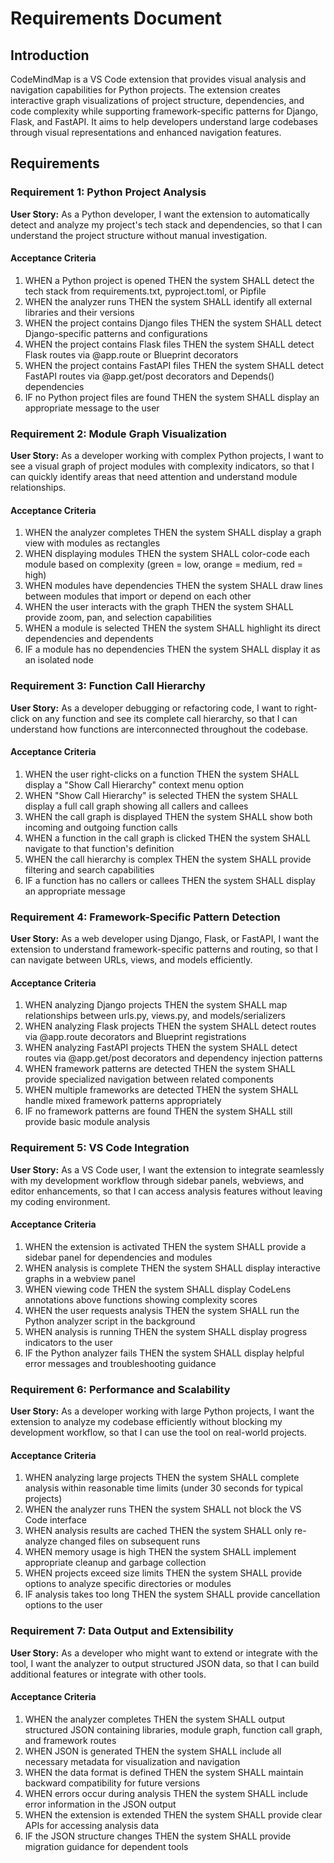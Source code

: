# Requirements Document

## Introduction

CodeMindMap is a VS Code extension that provides visual analysis and navigation capabilities for Python projects. The extension creates interactive graph visualizations of project structure, dependencies, and code complexity while supporting framework-specific patterns for Django, Flask, and FastAPI. It aims to help developers understand large codebases through visual representations and enhanced navigation features.

## Requirements

### Requirement 1: Python Project Analysis

**User Story:** As a Python developer, I want the extension to automatically detect and analyze my project's tech stack and dependencies, so that I can understand the project structure without manual investigation.

#### Acceptance Criteria

1. WHEN a Python project is opened THEN the system SHALL detect the tech stack from requirements.txt, pyproject.toml, or Pipfile
2. WHEN the analyzer runs THEN the system SHALL identify all external libraries and their versions
3. WHEN the project contains Django files THEN the system SHALL detect Django-specific patterns and configurations
4. WHEN the project contains Flask files THEN the system SHALL detect Flask routes via @app.route or Blueprint decorators
5. WHEN the project contains FastAPI files THEN the system SHALL detect FastAPI routes via @app.get/post decorators and Depends() dependencies
6. IF no Python project files are found THEN the system SHALL display an appropriate message to the user

### Requirement 2: Module Graph Visualization

**User Story:** As a developer working with complex Python projects, I want to see a visual graph of project modules with complexity indicators, so that I can quickly identify areas that need attention and understand module relationships.

#### Acceptance Criteria

1. WHEN the analyzer completes THEN the system SHALL display a graph view with modules as rectangles
2. WHEN displaying modules THEN the system SHALL color-code each module based on complexity (green = low, orange = medium, red = high)
3. WHEN modules have dependencies THEN the system SHALL draw lines between modules that import or depend on each other
4. WHEN the user interacts with the graph THEN the system SHALL provide zoom, pan, and selection capabilities
5. WHEN a module is selected THEN the system SHALL highlight its direct dependencies and dependents
6. IF a module has no dependencies THEN the system SHALL display it as an isolated node

### Requirement 3: Function Call Hierarchy

**User Story:** As a developer debugging or refactoring code, I want to right-click on any function and see its complete call hierarchy, so that I can understand how functions are interconnected throughout the codebase.

#### Acceptance Criteria

1. WHEN the user right-clicks on a function THEN the system SHALL display a "Show Call Hierarchy" context menu option
2. WHEN "Show Call Hierarchy" is selected THEN the system SHALL display a full call graph showing all callers and callees
3. WHEN the call graph is displayed THEN the system SHALL show both incoming and outgoing function calls
4. WHEN a function in the call graph is clicked THEN the system SHALL navigate to that function's definition
5. WHEN the call hierarchy is complex THEN the system SHALL provide filtering and search capabilities
6. IF a function has no callers or callees THEN the system SHALL display an appropriate message

### Requirement 4: Framework-Specific Pattern Detection

**User Story:** As a web developer using Django, Flask, or FastAPI, I want the extension to understand framework-specific patterns and routing, so that I can navigate between URLs, views, and models efficiently.

#### Acceptance Criteria

1. WHEN analyzing Django projects THEN the system SHALL map relationships between urls.py, views.py, and models/serializers
2. WHEN analyzing Flask projects THEN the system SHALL detect routes via @app.route decorators and Blueprint registrations
3. WHEN analyzing FastAPI projects THEN the system SHALL detect routes via @app.get/post decorators and dependency injection patterns
4. WHEN framework patterns are detected THEN the system SHALL provide specialized navigation between related components
5. WHEN multiple frameworks are detected THEN the system SHALL handle mixed framework patterns appropriately
6. IF no framework patterns are found THEN the system SHALL still provide basic module analysis

### Requirement 5: VS Code Integration

**User Story:** As a VS Code user, I want the extension to integrate seamlessly with my development workflow through sidebar panels, webviews, and editor enhancements, so that I can access analysis features without leaving my coding environment.

#### Acceptance Criteria

1. WHEN the extension is activated THEN the system SHALL provide a sidebar panel for dependencies and modules
2. WHEN analysis is complete THEN the system SHALL display interactive graphs in a webview panel
3. WHEN viewing code THEN the system SHALL display CodeLens annotations above functions showing complexity scores
4. WHEN the user requests analysis THEN the system SHALL run the Python analyzer script in the background
5. WHEN analysis is running THEN the system SHALL display progress indicators to the user
6. IF the Python analyzer fails THEN the system SHALL display helpful error messages and troubleshooting guidance

### Requirement 6: Performance and Scalability

**User Story:** As a developer working with large Python projects, I want the extension to analyze my codebase efficiently without blocking my development workflow, so that I can use the tool on real-world projects.

#### Acceptance Criteria

1. WHEN analyzing large projects THEN the system SHALL complete analysis within reasonable time limits (under 30 seconds for typical projects)
2. WHEN the analyzer runs THEN the system SHALL not block the VS Code interface
3. WHEN analysis results are cached THEN the system SHALL only re-analyze changed files on subsequent runs
4. WHEN memory usage is high THEN the system SHALL implement appropriate cleanup and garbage collection
5. WHEN projects exceed size limits THEN the system SHALL provide options to analyze specific directories or modules
6. IF analysis takes too long THEN the system SHALL provide cancellation options to the user

### Requirement 7: Data Output and Extensibility

**User Story:** As a developer who might want to extend or integrate with the tool, I want the analyzer to output structured JSON data, so that I can build additional features or integrate with other tools.

#### Acceptance Criteria

1. WHEN the analyzer completes THEN the system SHALL output structured JSON containing libraries, module graph, function call graph, and framework routes
2. WHEN JSON is generated THEN the system SHALL include all necessary metadata for visualization and navigation
3. WHEN the data format is defined THEN the system SHALL maintain backward compatibility for future versions
4. WHEN errors occur during analysis THEN the system SHALL include error information in the JSON output
5. WHEN the extension is extended THEN the system SHALL provide clear APIs for accessing analysis data
6. IF the JSON structure changes THEN the system SHALL provide migration guidance for dependent tools